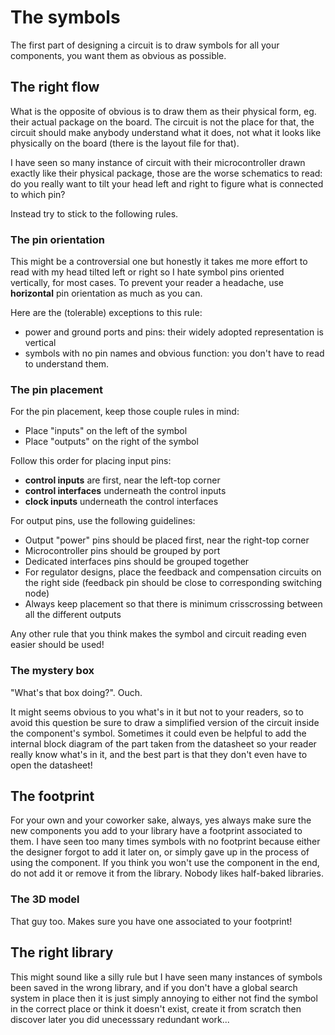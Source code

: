 # The symbols

The first part of designing a circuit is to draw symbols for all your components, you want them as obvious as possible.

## The right flow

What is the opposite of obvious is to draw them as their physical form, eg. their actual package on the board.
The circuit is not the place for that, the circuit should make anybody understand what it does, not what it looks like physically on the board (there is the layout file for that).

I have seen so many instance of circuit with their microcontroller drawn exactly like their physical package, those are the worse schematics to read: do you really want to tilt your head left and right to figure what is connected to which pin?

Instead try to stick to the following rules.

### The pin orientation

This might be a controversial one but honestly it takes me more effort to read with my head tilted left or right so I hate symbol pins oriented vertically, for most cases.
To prevent your reader a headache, use **horizontal** pin orientation as much as you can.

Here are the (tolerable) exceptions to this rule:

- power and ground ports and pins: their widely adopted representation is vertical
- symbols with no pin names and obvious function: you don't have to read to understand them.

### The pin placement

For the pin placement, keep those couple rules in mind:

- Place "inputs" on the left of the symbol
- Place "outputs" on the right of the symbol

Follow this order for placing input pins:

- **control inputs** are first, near the left-top corner
- **control interfaces** underneath the control inputs
- **clock inputs** underneath the control interfaces

For output pins, use the following guidelines:

- Output "power" pins should be placed first, near the right-top corner
- Microcontroller pins should be grouped by port
- Dedicated interfaces pins should be grouped together
- For regulator designs, place the feedback and compensation circuits on the right side (feedback pin should be close to corresponding switching node)
- Always keep placement so that there is minimum crisscrossing between all the different outputs

Any other rule that you think makes the symbol and circuit reading even easier should be used!

### The mystery box

"What's that box doing?". Ouch.

It might seems obvious to you what's in it but not to your readers, so to avoid this question be sure to draw a simplified version of the circuit inside the component's symbol.
Sometimes it could even be helpful to add the internal block diagram of the part taken from the datasheet so your reader really know what's in it, and the best part is that they don't even have to open the datasheet!

## The footprint

For your own and your coworker sake, always, yes always make sure the new components you add to your library have a footprint associated to them.
I have seen too many times symbols with no footprint because either the designer forgot to add it later on, or simply gave up in the process of using the component. If you think you won't use the component in the end, do not add it or remove it from the library. Nobody likes half-baked libraries.

### The 3D model

That guy too. Makes sure you have one associated to your footprint!

## The right library

This might sound like a silly rule but I have seen many instances of symbols been saved in the wrong library, and if you don't have a global search system in place then it is just simply annoying to either not find the symbol in the correct place or think it doesn't exist, create it from scratch then discover later you did unecesssary redundant work...
